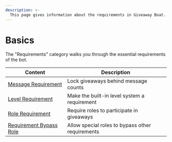 ```yaml
---
description: >-
  This page gives information about the requirements in Giveaway Boat.
---
```


# Basics

The "Requirements" category walks you through the essential requirements of the bot.

| Content                                | Description                                      |
| -------------------------------------- | ------------------------------------------------ |
| [Message Requirement](./message.md)    | Lock giveaways behind message counts             |
| [Level Requirement](./level.md)        | Make the built-in level system a requirement     |
| [Role Requirement](./role.md)          | Require roles to participate in giveaways        |
| [Requirement Bypass Role](./bypass.md) | Allow special roles to bypass other requirements |
